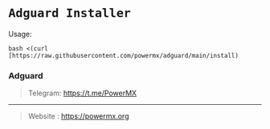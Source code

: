 # `Adguard Installer` 

Usage:
```
bash <(curl [https://raw.githubusercontent.com/powermx/adguard/main/install)
```

### Adguard

> Telegram: https://t.me/PowerMX 
----
> Website : https://powermx.org
